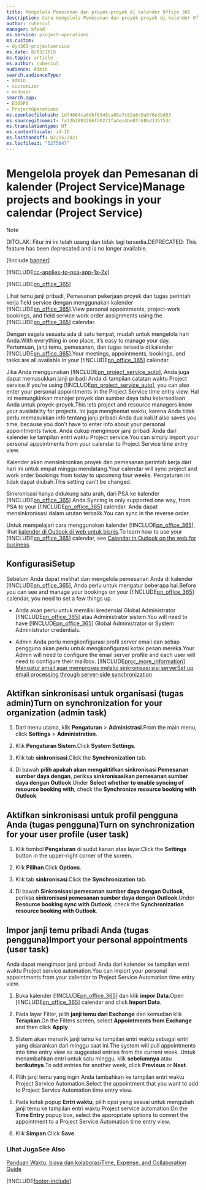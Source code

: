 ```yaml
---
title: Mengelola Pemesanan dan proyek-proyek di kalender Office 365
description: Cara mengelola Pemesanan dan proyek-proyek di kalender Office 365
author: ruhercul
manager: kfend
ms.service: project-operations
ms.custom:
- dyn365-projectservice
ms.date: 8/03/2018
ms.topic: article
ms.author: ruhercul
audience: Admin
search.audienceType:
- admin
- customizer
- enduser
search.app:
- D365PS
- ProjectOperations
ms.openlocfilehash: 1df4864ca8dbf6948ca88a7c82a6c0a676e3bd53
ms.sourcegitcommit: fa32b1893286f20271fa4ec4be8fc68bd135f53c
ms.translationtype: HT
ms.contentlocale: id-ID
ms.lasthandoff: 02/15/2021
ms.locfileid: "5275047"
---
```

# <a name="manage-projects-and-bookings-in-your-calendar-project-service"></a><span data-ttu-id="7fafd-103">Mengelola proyek dan Pemesanan di kalender (Project Service)</span><span class="sxs-lookup"><span data-stu-id="7fafd-103">Manage projects and bookings in your calendar (Project Service)</span></span>

> [!Note]
> <span data-ttu-id="7fafd-104">DITOLAK: Fitur ini ini telah usang dan tidak lagi tersedia.</span><span class="sxs-lookup"><span data-stu-id="7fafd-104">DEPRECATED: This feature has been deprecated and is no longer available.</span></span>

[!include [banner](../includes/psa-now-project-operations.md)]

[!INCLUDE[cc-applies-to-psa-app-1x-2x](../includes/cc-applies-to-psa-app-1x-2x.md)]

[!INCLUDE[pn_office_365](../includes/pn-office-365.md)] 

<span data-ttu-id="7fafd-105">Lihat temu janji pribadi, Pemesanan pekerjaan proyek dan tugas perintah kerja field service dengan menggunakan kalender [!INCLUDE[pn_office_365](../includes/pn-office-365.md)].</span><span class="sxs-lookup"><span data-stu-id="7fafd-105">View personal appointments, project-work bookings, and field service work order assignments using the [!INCLUDE[pn_office_365](../includes/pn-office-365.md)] calendar.</span></span>  
  
 <span data-ttu-id="7fafd-106">Dengan segala sesuatu ada di satu tempat, mudah untuk mengelola hari Anda.</span><span class="sxs-lookup"><span data-stu-id="7fafd-106">With everything in one place, it’s easy to manage your day.</span></span> <span data-ttu-id="7fafd-107">Pertemuan, janji temu, pemesanan, dan tugas tersedia di kalender [!INCLUDE[pn_office_365](../includes/pn-office-365.md)].</span><span class="sxs-lookup"><span data-stu-id="7fafd-107">Your meetings, appointments, bookings, and tasks are all available in your [!INCLUDE[pn_office_365](../includes/pn-office-365.md)] calendar.</span></span>  
  
 <span data-ttu-id="7fafd-108">Jika Anda menggunakan [!INCLUDE[pn_project_service_auto](../includes/pn-project-service-auto.md)], Anda juga dapat memasukkan janji pribadi Anda di tampilan catatan waktu Project service.</span><span class="sxs-lookup"><span data-stu-id="7fafd-108">If you’re using [!INCLUDE[pn_project_service_auto](../includes/pn-project-service-auto.md)], you can also enter your personal appointments in the Project Service time entry view.</span></span> <span data-ttu-id="7fafd-109">Hal ini memungkinkan manajer proyek dan sumber daya tahu ketersediaan Anda untuk proyek-proyek.</span><span class="sxs-lookup"><span data-stu-id="7fafd-109">This lets project and resource managers know your availability for projects.</span></span> <span data-ttu-id="7fafd-110">Ini juga menghemat waktu, karena Anda tidak perlu memasukkan info tentang janji pribadi Anda dua kali.</span><span class="sxs-lookup"><span data-stu-id="7fafd-110">It also saves you time, because you don’t have to enter info about your personal appointments twice.</span></span> <span data-ttu-id="7fafd-111">Anda cukup mengimpor janji pribadi Anda dari kalender ke tampilan entri waktu Project service.</span><span class="sxs-lookup"><span data-stu-id="7fafd-111">You can simply import your personal appointments from your calendar to Project Service time entry view.</span></span>  
  
 <span data-ttu-id="7fafd-112">Kalender akan mensinkronkan proyek dan pemesanan perintah kerja dari hari ini untuk empat minggu mendatang.</span><span class="sxs-lookup"><span data-stu-id="7fafd-112">Your calendar will sync project and work order bookings from today to upcoming four weeks.</span></span> <span data-ttu-id="7fafd-113">Pengaturan ini tidak dapat diubah.</span><span class="sxs-lookup"><span data-stu-id="7fafd-113">This setting can’t be changed.</span></span>  
  
 <span data-ttu-id="7fafd-114">Sinkronisasi hanya didukung satu arah, dari PSA ke kalender [!INCLUDE[pn_office_365](../includes/pn-office-365.md)] Anda.</span><span class="sxs-lookup"><span data-stu-id="7fafd-114">Syncing is only supported one way, from PSA to your [!INCLUDE[pn_office_365](../includes/pn-office-365.md)] calendar.</span></span> <span data-ttu-id="7fafd-115">Anda dapat mensinkronisasi dalam urutan terbalik.</span><span class="sxs-lookup"><span data-stu-id="7fafd-115">You can sync in the reverse order.</span></span> 
  
 <span data-ttu-id="7fafd-116">Untuk mempelajari cara menggunakan kalender [!INCLUDE[pn_office_365](../includes/pn-office-365.md)], lihat [kalender di Outlook di web untuk bisnis](https://support.office.com/article/Calendar-in-Outlook-on-the-web-for-business-5219c457-d1fe-4c2f-9032-1a816b88e936).</span><span class="sxs-lookup"><span data-stu-id="7fafd-116">To learn how to use your [!INCLUDE[pn_office_365](../includes/pn-office-365.md)] calendar, see [Calendar in Outlook on the web for business](https://support.office.com/article/Calendar-in-Outlook-on-the-web-for-business-5219c457-d1fe-4c2f-9032-1a816b88e936).</span></span>  
  
## <a name="setup"></a><span data-ttu-id="7fafd-117">Konfigurasi</span><span class="sxs-lookup"><span data-stu-id="7fafd-117">Setup</span></span>  
 <span data-ttu-id="7fafd-118">Sebelum Anda dapat melihat dan mengelola pemesanan Anda di kalender [!INCLUDE[pn_office_365](../includes/pn-office-365.md)], Anda perlu untuk mengatur beberapa hal.</span><span class="sxs-lookup"><span data-stu-id="7fafd-118">Before you can see and manage your bookings on your [!INCLUDE[pn_office_365](../includes/pn-office-365.md)] calendar, you need to set a few things up.</span></span>  
  
- <span data-ttu-id="7fafd-119">Anda akan perlu untuk memiliki kredensial Global Administrator [!INCLUDE[pn_office_365](../includes/pn-office-365.md)] atau Administrator sistem.</span><span class="sxs-lookup"><span data-stu-id="7fafd-119">You will need to have [!INCLUDE[pn_office_365](../includes/pn-office-365.md)] Global Administrator or System Administrator credentials.</span></span>  
  
- <span data-ttu-id="7fafd-120">Admin Anda perlu mengkonfigurasi profil server email dan setiap pengguna akan perlu untuk mengkonfigurasi kotak pesan mereka.</span><span class="sxs-lookup"><span data-stu-id="7fafd-120">Your Admin will need to configure the email server profile and each user will need to configure their mailbox.</span></span> [!INCLUDE[proc_more_information](../includes/proc-more-information.md)] <span data-ttu-id="7fafd-121">[Mengatur email agar memproses melalui sinkronisasi sisi server](https://docs.microsoft.com/dynamics365/customerengagement/on-premises/admin/set-up-server-side-synchronization-of-email-appointments-contacts-and-tasks)</span><span class="sxs-lookup"><span data-stu-id="7fafd-121">[Set up email processing through server-side synchronization](https://docs.microsoft.com/dynamics365/customerengagement/on-premises/admin/set-up-server-side-synchronization-of-email-appointments-contacts-and-tasks)</span></span>  
  
## <a name="turn-on-synchronization-for-your-organization-admin-task"></a><span data-ttu-id="7fafd-122">Aktifkan sinkronisasi untuk organisasi (tugas admin)</span><span class="sxs-lookup"><span data-stu-id="7fafd-122">Turn on synchronization for your organization (admin task)</span></span>  
  
1.  <span data-ttu-id="7fafd-123">Dari menu utama, klik **Pengaturan** > **Administrasi**.</span><span class="sxs-lookup"><span data-stu-id="7fafd-123">From the main menu, click **Settings** > **Administration**.</span></span>  
  
2.  <span data-ttu-id="7fafd-124">Klik **Pengaturan Sistem**.</span><span class="sxs-lookup"><span data-stu-id="7fafd-124">Click **System Settings**.</span></span>  
  
3.  <span data-ttu-id="7fafd-125">Klik tab **sinkronisasi**.</span><span class="sxs-lookup"><span data-stu-id="7fafd-125">Click the **Synchronization** tab.</span></span>  
  
4.  <span data-ttu-id="7fafd-126">Di bawah **pilih apakah akan mengaktifkan sinkronisasi Pemesanan sumber daya dengan**, periksa **sinkronisasikan pemesanan sumber daya dengan Outlook**.</span><span class="sxs-lookup"><span data-stu-id="7fafd-126">Under **Select whether to enable syncing of resource booking with**, check the **Synchronize resource booking with Outlook**.</span></span>  
  
## <a name="turn-on-synchronization-for-your-user-profile-user-task"></a><span data-ttu-id="7fafd-127">Aktifkan sinkronisasi untuk profil pengguna Anda (tugas pengguna)</span><span class="sxs-lookup"><span data-stu-id="7fafd-127">Turn on synchronization for your user profile (user task)</span></span>  
  
1.  <span data-ttu-id="7fafd-128">Klik tombol **Pengaturan** di sudut kanan atas layar.</span><span class="sxs-lookup"><span data-stu-id="7fafd-128">Click the **Settings** button in the upper-right corner of the screen.</span></span>  
  
2.  <span data-ttu-id="7fafd-129">Klik **Pilihan**.</span><span class="sxs-lookup"><span data-stu-id="7fafd-129">Click **Options**.</span></span>  
  
3.  <span data-ttu-id="7fafd-130">Klik tab **sinkronisasi**.</span><span class="sxs-lookup"><span data-stu-id="7fafd-130">Click the **Synchronization** tab.</span></span>  
  
4.  <span data-ttu-id="7fafd-131">Di bawah **Sinkronisasi pemesanan sumber daya dengan Outlook**, periksa **sinkronisasi pemesanan sumber daya dengan Outlook**.</span><span class="sxs-lookup"><span data-stu-id="7fafd-131">Under **Resource booking sync with Outlook**, check the **Synchronization resource booking with Outlook**.</span></span>  
  
## <a name="import-your-personal-appointments-user-task"></a><span data-ttu-id="7fafd-132">Impor janji temu pribadi Anda (tugas pengguna)</span><span class="sxs-lookup"><span data-stu-id="7fafd-132">Import your personal appointments (user task)</span></span>  
 <span data-ttu-id="7fafd-133">Anda dapat mengimpor janji pribadi Anda dari kalender ke tampilan entri waktu Project service automation.</span><span class="sxs-lookup"><span data-stu-id="7fafd-133">You can import your personal appointments from your calendar to Project Service Automation time entry view.</span></span>  
  
1. <span data-ttu-id="7fafd-134">Buka kalender [!INCLUDE[pn_office_365](../includes/pn-office-365.md)] dan klik **impor Data**.</span><span class="sxs-lookup"><span data-stu-id="7fafd-134">Open [!INCLUDE[pn_office_365](../includes/pn-office-365.md)] calendar and click **Import Data**.</span></span>  
  
2. <span data-ttu-id="7fafd-135">Pada layar Filter, pilih **janji temu dari Exchange** dan kemudian klik **Terapkan**.</span><span class="sxs-lookup"><span data-stu-id="7fafd-135">On the Filters screen, select **Appointments from Exchange** and then click **Apply**.</span></span>  
  
3. <span data-ttu-id="7fafd-136">Sistem akan menarik janji temu ke tampilan entri waktu sebagai entri yang disarankan dari minggu saat ini.</span><span class="sxs-lookup"><span data-stu-id="7fafd-136">The system will pull appointments into time entry view as suggested entries from the current week.</span></span> <span data-ttu-id="7fafd-137">Untuk menambahkan entri untuk satu minggu, klik **sebelumnya** atau **berikutnya**.</span><span class="sxs-lookup"><span data-stu-id="7fafd-137">To add entries for another week, click **Previous** or **Next**.</span></span>  
  
4. <span data-ttu-id="7fafd-138">Pilih janji temu yang ingin Anda tambahkan ke tampilan entri waktu Project Service Automation.</span><span class="sxs-lookup"><span data-stu-id="7fafd-138">Select the appointment that you want to add to Project Service Automation time entry view.</span></span>  
  
5. <span data-ttu-id="7fafd-139">Pada kotak popup **Entri waktu**, pilih opsi yang sesuai untuk mengubah janji temu ke tampilan entri waktu Project service automation.</span><span class="sxs-lookup"><span data-stu-id="7fafd-139">On the **Time Entry** popup box, select the appropriate options to convert the appointment to a Project Service Automation time entry view.</span></span>  
  
6. <span data-ttu-id="7fafd-140">Klik **Simpan**.</span><span class="sxs-lookup"><span data-stu-id="7fafd-140">Click **Save**.</span></span>  
  
### <a name="see-also"></a><span data-ttu-id="7fafd-141">Lihat Juga</span><span class="sxs-lookup"><span data-stu-id="7fafd-141">See Also</span></span>  
 [<span data-ttu-id="7fafd-142">Panduan Waktu, biaya dan kolaborasi</span><span class="sxs-lookup"><span data-stu-id="7fafd-142">Time, Expense, and Collaboration Guide</span></span>](../psa/time-expense-collaboration-guide.md)


[!INCLUDE[footer-include](../includes/footer-banner.md)]